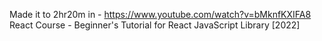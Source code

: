 Made it to 2hr20m in - https://www.youtube.com/watch?v=bMknfKXIFA8 React Course - Beginner's Tutorial for React JavaScript Library [2022]
